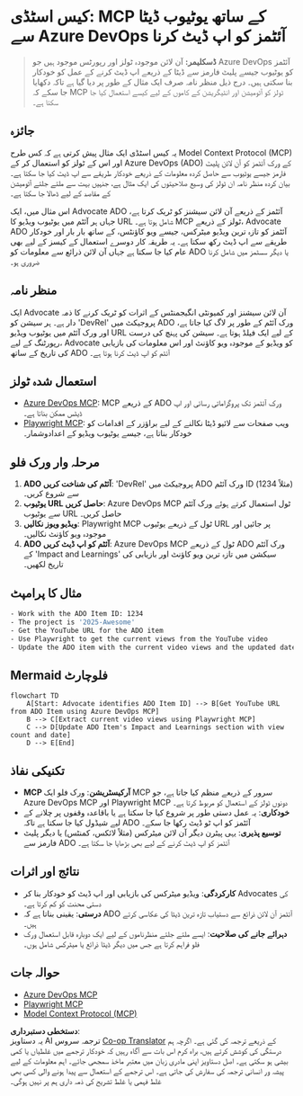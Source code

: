 <!--
CO_OP_TRANSLATOR_METADATA:
{
  "original_hash": "14a2dfbea55ef735660a06bd6bdfe5f3",
  "translation_date": "2025-06-13T21:31:31+00:00",
  "source_file": "09-CaseStudy/UpdateADOItemsFromYT.md",
  "language_code": "ur"
}
-->
# کیس اسٹڈی: MCP کے ساتھ یوٹیوب ڈیٹا سے Azure DevOps آئٹمز کو اپ ڈیٹ کرنا

> **ڈسکلیمر:** آن لائن موجودہ ٹولز اور رپورٹس موجود ہیں جو Azure DevOps آئٹمز کو یوٹیوب جیسے پلیٹ فارمز سے ڈیٹا کے ذریعے اپ ڈیٹ کرنے کے عمل کو خودکار بنا سکتی ہیں۔ درج ذیل منظر نامہ صرف ایک مثال کے طور پر دیا گیا ہے تاکہ دکھایا جا سکے کہ MCP ٹولز کو آٹومیشن اور انٹیگریشن کے کاموں کے لیے کیسے استعمال کیا جا سکتا ہے۔

## جائزہ

یہ کیس اسٹڈی ایک مثال پیش کرتی ہے کہ کس طرح Model Context Protocol (MCP) اور اس کے ٹولز کو استعمال کر کے Azure DevOps (ADO) کے ورک آئٹمز کو آن لائن پلیٹ فارمز جیسے یوٹیوب سے حاصل کردہ معلومات کے ذریعے خودکار طریقے سے اپ ڈیٹ کیا جا سکتا ہے۔ بیان کردہ منظر نامہ ان ٹولز کی وسیع صلاحیتوں کی ایک مثال ہے، جنہیں بہت سے ملتے جلتے آٹومیشن کے مقاصد کے لیے ڈھالا جا سکتا ہے۔

اس مثال میں، ایک Advocate ADO آئٹمز کے ذریعے آن لائن سیشنز کو ٹریک کرتا ہے، جہاں ہر آئٹم میں یوٹیوب ویڈیو کا URL شامل ہوتا ہے۔ MCP ٹولز کے ذریعے، Advocate ADO آئٹمز کو تازہ ترین ویڈیو میٹرکس، جیسے ویو کاؤنٹس، کے ساتھ بار بار اور خودکار طریقے سے اپ ڈیٹ رکھ سکتا ہے۔ یہ طریقہ کار دوسرے استعمال کے کیسز کے لیے بھی عام کیا جا سکتا ہے جہاں آن لائن ذرائع سے معلومات کو ADO یا دیگر سسٹمز میں شامل کرنا ضروری ہو۔

## منظر نامہ

ایک Advocate آن لائن سیشنز اور کمیونٹی انگیجمنٹس کے اثرات کو ٹریک کرنے کا ذمہ دار ہے۔ ہر سیشن کو 'DevRel' پروجیکٹ میں ADO ورک آئٹم کے طور پر لاگ کیا جاتا ہے، اور ورک آئٹم میں یوٹیوب ویڈیو URL کے لیے ایک فیلڈ ہوتا ہے۔ سیشن کی پہنچ کی درست رپورٹنگ کے لیے، Advocate کو ویڈیو کے موجودہ ویو کاؤنٹ اور اس معلومات کی بازیابی کی تاریخ کے ساتھ ADO آئٹم کو اپ ڈیٹ کرنا ہوتا ہے۔

## استعمال شدہ ٹولز

- [Azure DevOps MCP](https://github.com/microsoft/azure-devops-mcp): MCP کے ذریعے ADO ورک آئٹمز تک پروگراماتی رسائی اور اپ ڈیٹس ممکن بناتا ہے۔
- [Playwright MCP](https://github.com/microsoft/playwright-mcp): ویب صفحات سے لائیو ڈیٹا نکالنے کے لیے براؤزر کے اقدامات کو خودکار بناتا ہے، جیسے یوٹیوب ویڈیو کے اعدادوشمار۔

## مرحلہ وار ورک فلو

1. **ADO آئٹم کی شناخت کریں**: 'DevRel' پروجیکٹ میں ADO ورک آئٹم ID (مثلاً 1234) سے شروع کریں۔
2. **یوٹیوب URL حاصل کریں**: Azure DevOps MCP ٹول استعمال کرتے ہوئے ورک آئٹم سے یوٹیوب URL حاصل کریں۔
3. **ویڈیو ویوز نکالیں**: Playwright MCP ٹول کے ذریعے یوٹیوب URL پر جائیں اور موجودہ ویو کاؤنٹ نکالیں۔
4. **ADO آئٹم کو اپ ڈیٹ کریں**: Azure DevOps MCP ٹول کے ذریعے ADO ورک آئٹم کے 'Impact and Learnings' سیکشن میں تازہ ترین ویو کاؤنٹ اور بازیابی کی تاریخ لکھیں۔

## مثال کا پرامپٹ

```bash
- Work with the ADO Item ID: 1234
- The project is '2025-Awesome'
- Get the YouTube URL for the ADO item
- Use Playwright to get the current views from the YouTube video
- Update the ADO item with the current video views and the updated date of the information
```

## Mermaid فلوچارٹ

```mermaid
flowchart TD
    A[Start: Advocate identifies ADO Item ID] --> B[Get YouTube URL from ADO Item using Azure DevOps MCP]
    B --> C[Extract current video views using Playwright MCP]
    C --> D[Update ADO Item's Impact and Learnings section with view count and date]
    D --> E[End]
```

## تکنیکی نفاذ

- **MCP آرکیسٹریشن**: ورک فلو ایک MCP سرور کے ذریعے منظم کیا جاتا ہے، جو Azure DevOps MCP اور Playwright MCP دونوں ٹولز کے استعمال کو مربوط کرتا ہے۔
- **خودکاری**: یہ عمل دستی طور پر شروع کیا جا سکتا ہے یا باقاعدہ وقفوں پر چلانے کے لیے شیڈول کیا جا سکتا ہے تاکہ ADO آئٹمز کو اپ ٹو ڈیٹ رکھا جا سکے۔
- **توسیع پذیری**: یہی پیٹرن دیگر آن لائن میٹرکس (مثلاً لائکس، کمنٹس) یا دیگر پلیٹ فارمز سے ADO آئٹمز کو اپ ڈیٹ کرنے کے لیے بھی بڑھایا جا سکتا ہے۔

## نتائج اور اثرات

- **کارکردگی**: ویڈیو میٹرکس کی بازیابی اور اپ ڈیٹ کو خودکار بنا کر Advocates کی دستی محنت کو کم کرتا ہے۔
- **درستی**: یقینی بناتا ہے کہ ADO آئٹمز آن لائن ذرائع سے دستیاب تازہ ترین ڈیٹا کی عکاسی کرتے ہیں۔
- **دہرائے جانے کی صلاحیت**: ایسے ملتے جلتے منظرناموں کے لیے ایک دوبارہ قابل استعمال ورک فلو فراہم کرتا ہے جس میں دیگر ڈیٹا ذرائع یا میٹرکس شامل ہوں۔

## حوالہ جات

- [Azure DevOps MCP](https://github.com/microsoft/azure-devops-mcp)
- [Playwright MCP](https://github.com/microsoft/playwright-mcp)
- [Model Context Protocol (MCP)](https://modelcontextprotocol.io/)

**دستخطی دستبرداری**:  
یہ دستاویز AI ترجمہ سروس [Co-op Translator](https://github.com/Azure/co-op-translator) کے ذریعے ترجمہ کی گئی ہے۔ اگرچہ ہم درستگی کی کوشش کرتے ہیں، براہ کرم اس بات سے آگاہ رہیں کہ خودکار ترجمے میں غلطیاں یا کمی بیشی ہو سکتی ہے۔ اصل دستاویز اپنی مادری زبان میں معتبر ماخذ سمجھی جائے۔ اہم معلومات کے لیے پیشہ ور انسانی ترجمہ کی سفارش کی جاتی ہے۔ اس ترجمے کے استعمال سے پیدا ہونے والی کسی بھی غلط فہمی یا غلط تشریح کی ذمہ داری ہم پر نہیں ہوگی۔